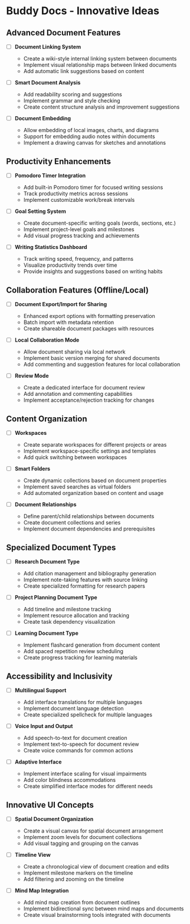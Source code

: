 # Buddy Docs - Innovative Ideas

## Advanced Document Features

- [ ] **Document Linking System**
  - Create a wiki-style internal linking system between documents
  - Implement visual relationship maps between linked documents
  - Add automatic link suggestions based on content

- [ ] **Smart Document Analysis**
  - Add readability scoring and suggestions
  - Implement grammar and style checking
  - Create content structure analysis and improvement suggestions

- [ ] **Document Embedding**
  - Allow embedding of local images, charts, and diagrams
  - Support for embedding audio notes within documents
  - Implement a drawing canvas for sketches and annotations

## Productivity Enhancements

- [ ] **Pomodoro Timer Integration**
  - Add built-in Pomodoro timer for focused writing sessions
  - Track productivity metrics across sessions
  - Implement customizable work/break intervals

- [ ] **Goal Setting System**
  - Create document-specific writing goals (words, sections, etc.)
  - Implement project-level goals and milestones
  - Add visual progress tracking and achievements

- [ ] **Writing Statistics Dashboard**
  - Track writing speed, frequency, and patterns
  - Visualize productivity trends over time
  - Provide insights and suggestions based on writing habits

## Collaboration Features (Offline/Local)

- [ ] **Document Export/Import for Sharing**
  - Enhanced export options with formatting preservation
  - Batch import with metadata retention
  - Create shareable document packages with resources

- [ ] **Local Collaboration Mode**
  - Allow document sharing via local network
  - Implement basic version merging for shared documents
  - Add commenting and suggestion features for local collaboration

- [ ] **Review Mode**
  - Create a dedicated interface for document review
  - Add annotation and commenting capabilities
  - Implement acceptance/rejection tracking for changes

## Content Organization

- [ ] **Workspaces**
  - Create separate workspaces for different projects or areas
  - Implement workspace-specific settings and templates
  - Add quick switching between workspaces

- [ ] **Smart Folders**
  - Create dynamic collections based on document properties
  - Implement saved searches as virtual folders
  - Add automated organization based on content and usage

- [ ] **Document Relationships**
  - Define parent/child relationships between documents
  - Create document collections and series
  - Implement document dependencies and prerequisites

## Specialized Document Types

- [ ] **Research Document Type**
  - Add citation management and bibliography generation
  - Implement note-taking features with source linking
  - Create specialized formatting for research papers

- [ ] **Project Planning Document Type**
  - Add timeline and milestone tracking
  - Implement resource allocation and tracking
  - Create task dependency visualization

- [ ] **Learning Document Type**
  - Implement flashcard generation from document content
  - Add spaced repetition review scheduling
  - Create progress tracking for learning materials

## Accessibility and Inclusivity

- [ ] **Multilingual Support**
  - Add interface translations for multiple languages
  - Implement document language detection
  - Create specialized spellcheck for multiple languages

- [ ] **Voice Input and Output**
  - Add speech-to-text for document creation
  - Implement text-to-speech for document review
  - Create voice commands for common actions

- [ ] **Adaptive Interface**
  - Implement interface scaling for visual impairments
  - Add color blindness accommodations
  - Create simplified interface modes for different needs

## Innovative UI Concepts

- [ ] **Spatial Document Organization**
  - Create a visual canvas for spatial document arrangement
  - Implement zoom levels for document collections
  - Add visual tagging and grouping on the canvas

- [ ] **Timeline View**
  - Create a chronological view of document creation and edits
  - Implement milestone markers on the timeline
  - Add filtering and zooming on the timeline

- [ ] **Mind Map Integration**
  - Add mind map creation from document outlines
  - Implement bidirectional sync between mind maps and documents
  - Create visual brainstorming tools integrated with documents